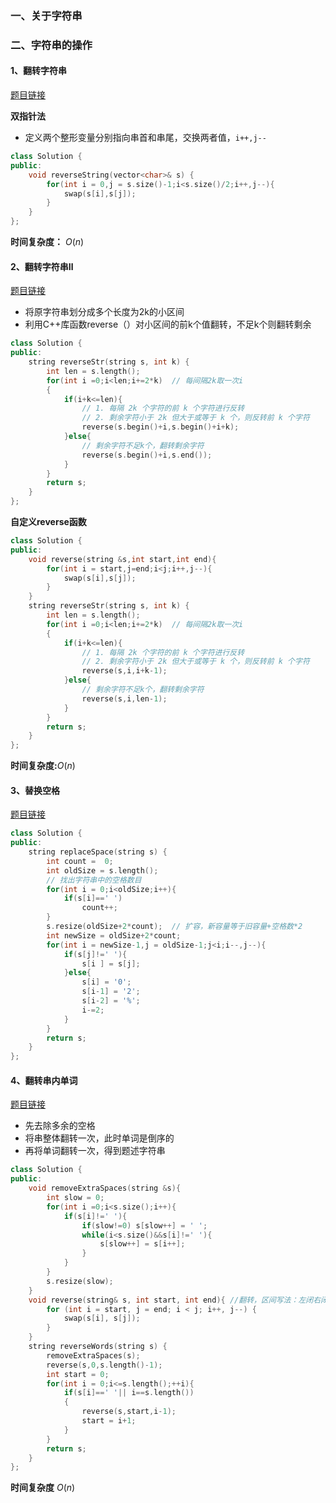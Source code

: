 ### 一、关于字符串

### 二、字符串的操作

#### 1、翻转字符串

[题目链接](https://leetcode.cn/problems/reverse-string/description/)

**双指针法**

* 定义两个整形变量分别指向串首和串尾，交换两者值，`i++,j--`

```cpp
class Solution {
public:
    void reverseString(vector<char>& s) {
        for(int i = 0,j = s.size()-1;i<s.size()/2;i++,j--){
            swap(s[i],s[j]);
        }
    }
};
```

**时间复杂度：** $O(n)$

#### 2、翻转字符串Ⅱ

[题目链接](https://leetcode.cn/problems/reverse-string-ii/)

* 将原字符串划分成多个长度为2k的小区间
* 利用C++库函数reverse（）对小区间的前k个值翻转，不足k个则翻转剩余

```cpp
class Solution {
public:
    string reverseStr(string s, int k) {
        int len = s.length();
        for(int i =0;i<len;i+=2*k)  // 每间隔2k取一次i
        {
            if(i+k<=len){
                // 1. 每隔 2k 个字符的前 k 个字符进行反转
                // 2. 剩余字符小于 2k 但大于或等于 k 个，则反转前 k 个字符
                reverse(s.begin()+i,s.begin()+i+k);
            }else{
                // 剩余字符不足k个，翻转剩余字符
                reverse(s.begin()+i,s.end());
            }
        }
        return s;
    }
};
```

**自定义reverse函数**

```cpp
class Solution {
public:
    void reverse(string &s,int start,int end){
        for(int i = start,j=end;i<j;i++,j--){
            swap(s[i],s[j]);
        }
    }
    string reverseStr(string s, int k) {
        int len = s.length();
        for(int i =0;i<len;i+=2*k)  // 每间隔2k取一次i
        {
            if(i+k<=len){
                // 1. 每隔 2k 个字符的前 k 个字符进行反转
                // 2. 剩余字符小于 2k 但大于或等于 k 个，则反转前 k 个字符
                reverse(s,i,i+k-1);
            }else{
                // 剩余字符不足k个，翻转剩余字符
                reverse(s,i,len-1);
            }
        }
        return s;
    }
};
```

**时间复杂度:**$O(n)$

#### 3、替换空格

[题目链接](https://leetcode.cn/problems/ti-huan-kong-ge-lcof/)

```cpp
class Solution {
public:
    string replaceSpace(string s) {
        int count =  0;
        int oldSize = s.length();
        // 找出字符串中的空格数目
        for(int i = 0;i<oldSize;i++){
            if(s[i]==' ')
                count++;
        }
        s.resize(oldSize+2*count);  // 扩容，新容量等于旧容量+空格数*2
        int newSize = oldSize+2*count;
        for(int i = newSize-1,j = oldSize-1;j<i;i--,j--){
            if(s[j]!=' '){  
                s[i ] = s[j];
            }else{  
                s[i] = '0';
                s[i-1] = '2';
                s[i-2] = '%';
                i-=2;
            }
        }
        return s;
    }
};
```

#### 4、翻转串内单词

[题目链接](https://leetcode.cn/problems/reverse-words-in-a-string/)

* 先去除多余的空格
* 将串整体翻转一次，此时单词是倒序的
* 再将单词翻转一次，得到题述字符串

```cpp
class Solution {
public:
    void removeExtraSpaces(string &s){
        int slow = 0;
        for(int i =0;i<s.size();i++){
            if(s[i]!=' '){
                if(slow!=0) s[slow++] = ' ';
                while(i<s.size()&&s[i]!=' '){
                    s[slow++] = s[i++];
                }
            }
        }
        s.resize(slow);
    }
    void reverse(string& s, int start, int end){ //翻转，区间写法：左闭右闭 []
        for (int i = start, j = end; i < j; i++, j--) {
            swap(s[i], s[j]);
        }
    }
    string reverseWords(string s) {
        removeExtraSpaces(s);
        reverse(s,0,s.length()-1);
        int start = 0;
        for(int i = 0;i<=s.length();++i){
            if(s[i]==' '|| i==s.length())
            {
                reverse(s,start,i-1);
                start = i+1;
            }
        }
        return s;
    }
};
```

**时间复杂度** $O(n)$